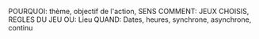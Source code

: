 

POURQUOI: thème, objectif de l'action, SENS
COMMENT: JEUX CHOISIS, REGLES DU JEU
OU: Lieu
QUAND: Dates, heures, synchrone, asynchrone, continu
